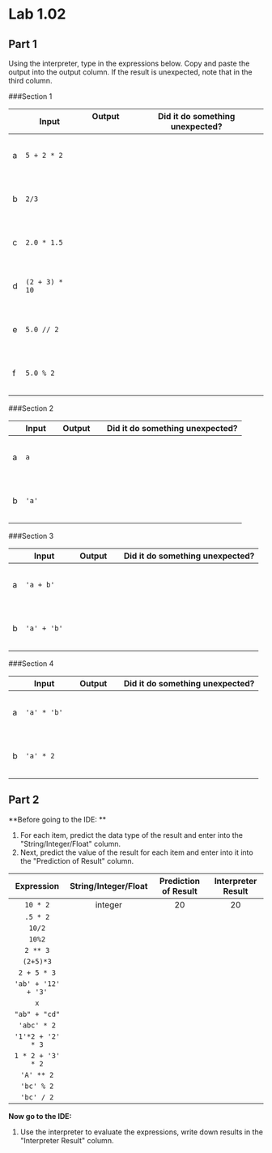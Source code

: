# Lab 1.02

## Part 1
Using the interpreter, type in the expressions below. Copy and paste the output into the output column. If the result is unexpected, note that in the third column.


###Section 1

| |**Input** | &nbsp; &nbsp; **Output** &nbsp; &nbsp;|**Did it do something unexpected?**|
|-| ----| ------- | ----------- |
|a| `5 + 2 * 2` |<br><br><br><br>| | 
|b| `2/3 `|<br><br><br><br>| | 
|c| `2.0 * 1.5`|<br><br><br><br>| | 
|d| `(2 + 3) * 10`|<br><br><br><br>| | 
|e| `5.0 // 2` |<br><br><br><br>| | 
|f| `5.0 % 2` |<br><br><br><br>| | |
    

###Section 2

||**Input** | &nbsp; &nbsp; **Output** &nbsp; &nbsp;|**Did it do something unexpected?**|
|-| ----| ------- | ----------- |
|a| `a` |<br><br><br><br>| | 
|b|`'a'`|<br><br><br><br>| | |

###Section 3

||**Input** | &nbsp; &nbsp; **Output** &nbsp; &nbsp;|**Did it do something unexpected?**| 
|-| ----| ------- | ----------- |
|a| `'a + b'`|<br><br><br><br>| | 
|b| `'a' + 'b'`|<br><br><br><br>|| | 


###Section 4



||**Input** | &nbsp; &nbsp; **Output** &nbsp; &nbsp;|**Did it do something unexpected?**| 
|-| ----| ------- | ----------- |
|a| `'a' * 'b'` |<br><br><br><br>| | 
|b| `'a' * 2` |<br><br><br><br>| | |

## Part 2
**Before going to the IDE: **

1. For each item, predict the data type of the result and enter into the "String/Integer/Float" column.
2. Next, predict the value of the result for each item and enter into it into the "Prediction of Result" column.

|     **Expression**     | **String/Integer/Float**| **Prediction of Result** | **Interpreter Result**| 
| :------------------: | :-----------------------: | :--------------------: | :-----------------:|
|`10 * 2`            |   integer                |    20               |         20         | 
| `.5 * 2`           |                         |                      |                   | 
| `10/2`             |                         |                      |                   | 
| `10%2`            |                         |                      |                   | 
| `2 ** 3`           |                         |                      |                   | 
| `(2+5)*3`          |                         |                      |                   | 
| `2 + 5 * 3`         |                         |                      |                   | 
| `'ab' + '12' + '3'`|                         |                      |                   | 
| `x`                |                         |                      |                   | 
| `"ab" + "cd"`      |                         |                      |                   | 
| `'abc' * 2`        |                         |                      |                   | 
| `'1'*2 + '2' * 3`  |                         |                      |                   | 
| `1 * 2 + '3' * 2`  |                         |                      |                   | 
| `'A' ** 2`         |                         |                      |                   | 
| `'bc' % 2`        |                         |                      |                   | 
| `'bc' / 2`         |                         |                      |                   |  |

**Now go to the IDE:** 
1.  Use the interpreter to evaluate the expressions, write down results in the "Interpreter Result" column.